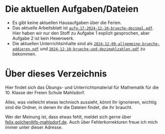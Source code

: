 # Die aktuellen Aufgaben/Dateien

* Es gibt keine aktuellen Hausaufgaben über die Ferien. 
* Das aktuelle Arbeitsblatt ist [`aufg-17-2024-12-10-brueche-dezimal.pdf`](arbeitsblaetter/aufg-17-2024-12-10-brueche-dezimal.pdf). Hier haben wir nur den Stoff zu Aufgabe 1 explizit gesprochen, aber Aufgabe 2 ist kein Hexenwerk.
* Die aktuellen Unterrichtsinhalte sind als [`2024-12-09-allgemeine-brueche-addieren.pdf`](mitschriften_und_texte/2024-12-09-allgemeine-brueche-addieren.pdf) und [`2024-12-10-brueche-und-dezimahlzahlen.pdf`](mitschriften_und_texte/2024-12-10-brueche-und-dezimahlzahlen.pdf) zu bekommen.

# Über dieses Verzeichnis

Hier findet sich das Übungs- und Unterrichtsmaterial für Mathematik für die 10. Klasse der Freien Schule Mahlsdorf.

Alles, was vielleicht etwas technisch aussieht, könnt Ihr ignorieren, wichtig sind die Ordner, in denen ihr die Dateien findet, die ihr braucht.

Wer der Meinung ist, dass etwas fehlt, meldet sich gerne über [felix.golcher@fs-mahlsdorf.de](mailto:felix.golcher@fs-mahlsdorf.de). Auch über Fehlerkorrekturen freue ich mich immer unter dieser Adresse.
